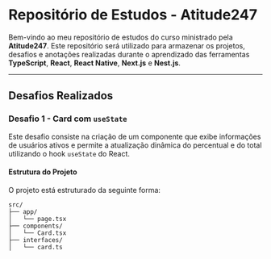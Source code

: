 # Repositório de Estudos - Atitude247

Bem-vindo ao meu repositório de estudos do curso ministrado pela **Atitude247**. Este repositório será utilizado para armazenar os projetos, desafios e anotações realizadas durante o aprendizado das ferramentas **TypeScript**, **React**, **React Native**, **Next.js** e **Nest.js**.

---

## Desafios Realizados

### Desafio 1 - Card com `useState`

Este desafio consiste na criação de um componente que exibe informações de usuários ativos e permite a atualização dinâmica do percentual e do total utilizando o hook `useState` do React.

#### Estrutura do Projeto

O projeto está estruturado da seguinte forma:

```
src/
├── app/
│   └── page.tsx
├── components/
│   └── Card.tsx
├── interfaces/
│   └── card.ts
```